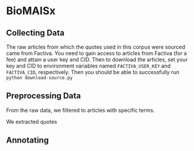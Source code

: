# BioMAISx


## Collecting Data

The raw articles from which the quotes used in this corpus were sourced came from Factiva. You need to gain access to articles from Factiva (for a fee) and attain a user key and CID. Then to download the articles, set your key and CID to environment variables named `FACTIVA_USER_KEY` and `FACTIVA_CID`, respectively. Then you should be able to successfully run `python download-source.py`

## Preprocessing Data

From the raw data, we filtered to articles with specific terms. 


We extracted quotes


## Annotating